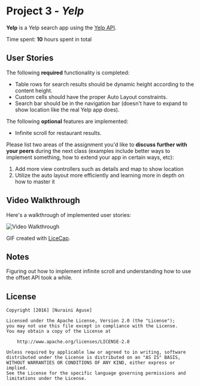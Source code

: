 # Project 3 - *Yelp*

**Yelp** is a Yelp search app using the [Yelp API](http://www.yelp.com/developers/documentation/v2/search_api).

Time spent: **10** hours spent in total

## User Stories

The following **required** functionality is completed:

-  Table rows for search results should be dynamic height according to the content height.
-  Custom cells should have the proper Auto Layout constraints.
-  Search bar should be in the navigation bar (doesn't have to expand to show location like the real Yelp app does).

The following **optional** features are implemented:

   - Infinite scroll for restaurant results.

Please list two areas of the assignment you'd like to **discuss further with your peers** during the next class (examples include better ways to implement something, how to extend your app in certain ways, etc):

1. Add more view controllers such as details and map to show location
2. Utilize the auto layout more efficiently and learning more in depth on how to master it

## Video Walkthrough 

Here's a walkthrough of implemented user stories:

<img src='http://i.imgur.com/8VQhXjL.gif' title='Video Walkthrough' width='' alt='Video Walkthrough' />

GIF created with [LiceCap](http://www.cockos.com/licecap/).

## Notes

Figuring out how to implement infinite scroll and understanding how to use the offset API took a while. 

## License

    Copyright [2016] [Nuraini Aguse]

    Licensed under the Apache License, Version 2.0 (the "License");
    you may not use this file except in compliance with the License.
    You may obtain a copy of the License at

        http://www.apache.org/licenses/LICENSE-2.0

    Unless required by applicable law or agreed to in writing, software
    distributed under the License is distributed on an "AS IS" BASIS,
    WITHOUT WARRANTIES OR CONDITIONS OF ANY KIND, either express or implied.
    See the License for the specific language governing permissions and
    limitations under the License.
